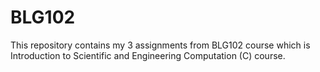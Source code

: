 # BLG102
This repository contains my 3 assignments from BLG102 course which is Introduction to Scientific and Engineering Computation (C) course.

